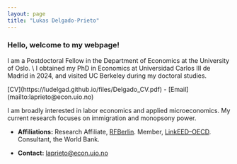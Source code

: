 ```yaml
---
layout: page
title: "Lukas Delgado-Prieto"
---
```

 
### Hello, welcome to my webpage! 
 
<p align="left" > 
I am a Postdoctoral Fellow in the Department of Economics at the University of Oslo. \
I obtained my PhD in Economics at Universidad Carlos III de Madrid in 2024, and visited UC Berkeley during my doctoral studies.
 
</p> [CV](https://ludelgad.github.io/files/Delgado_CV.pdf) - [Email](mailto:laprieto@econ.uio.no)

<p align="left" >  
I am broadly interested in labor economics and applied microeconomics. My current research focuses on immigration and monopsony power.
</p>

- **Affiliations:** Research Affiliate, [RFBerlin](https://www.rfberlin.com/affiliates/). Member, [LinkEED–OECD](https://www.oecd.org/en/about/projects/linkeed-200.html). Consultant, the World Bank.

- **Contact:** [laprieto@econ.uio.no](mailto:laprieto@econ.uio.no)

